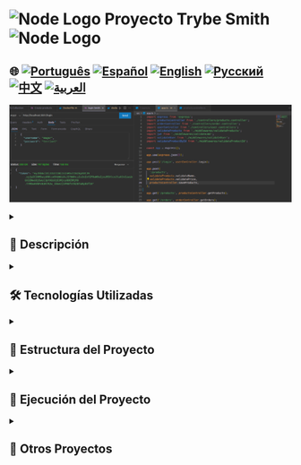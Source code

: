 # <img src="https://cdn-icons-png.flaticon.com/128/5968/5968322.png" alt="Node Logo" width="52" height="30" /> Proyecto Trybe Smith <img src="https://cdn-icons-png.flaticon.com/128/5968/5968322.png" alt="Node Logo" width="52" height="30" />

## 🌐 [![Português](https://img.shields.io/badge/Português-green)](https://github.com/SamuelRocha91/TrybeSmith/blob/main/README.md) [![Español](https://img.shields.io/badge/Español-yellow)](https://github.com/SamuelRocha91/TrybeSmith/blob/main/README_es.md) [![English](https://img.shields.io/badge/English-blue)](https://github.com/SamuelRocha91/TrybeSmith/blob/main/README_en.md) [![Русский](https://img.shields.io/badge/Русский-lightgrey)](https://github.com/SamuelRocha91/TrybeSmith/blob/main/README_ru.md) [![中文](https://img.shields.io/badge/中文-red)](https://github.com/SamuelRocha91/TrybeSmith/blob/main/README_ch.md) [![العربية](https://img.shields.io/badge/العربية-orange)](https://github.com/SamuelRocha91/TrybeSmith/blob/main/README_ar.md)

![Vista previa de la aplicación](./assets/trybeSmith.png)

<details>
  <summary><h2>📜 Descripción</h2></summary>

  Este es un proyecto evaluativo desarrollado en el módulo de BackEnd del curso de Desarrollo Web de Trybe. El proyecto involucró el uso de **Typescript**, **Sequelize** y **JWT**. A lo largo del desarrollo, se mejoraron varias habilidades:

  - Manipulación de pruebas
  - Uso de la arquitectura MSC (Modelo-Servicio-Controlador)
  - Creación de rutas para crear, leer y actualizar información
  - Autenticación de rutas

  Este proyecto consistió en la creación de una tienda de artículos medievales utilizando **Typescript** y **Sequelize**. El enfoque principal fue en el desarrollo de las capas de **Service** y **Controllers**.

</details>

<details>
  <summary><h2>🛠️ Tecnologías Utilizadas</h2></summary>

  - **Node.js**
  - **Express**
  - **Typescript**
  - **Sequelize**
  - **MySQL**
  - **JWT (JSON Web Token)**
  - **Docker y Docker Compose**

</details>

<details>
  <summary><h2>📂 Estructura del Proyecto</h2></summary>

  El proyecto está estructurado de acuerdo con la arquitectura MSC, donde las responsabilidades están separadas entre Modelo, Servicio y Controlador. A continuación se presentan algunas de las principales rutas implementadas:

  ### Rutas

  - **POST /login**: Realiza el inicio de sesión del usuario.
  - **POST /products**: Agrega un nuevo producto (valida nombre y precio).
  - **GET /products**: Devuelve todos los productos registrados.
  - **GET /orders**: Devuelve todos los pedidos registrados.
  - **POST /orders**: Crea un nuevo pedido (valida JWT, ID del usuario y ID del producto).

  ### Middlewares

  El proyecto utiliza varios middlewares para la validación, incluyendo:

  - `validateProducts`: Valida los datos del producto (nombre y precio).
  - `validateUser`: Valida los datos del usuario.
  - `validateProductById`: Valida la existencia del producto por ID.
  - `validateJWT`: Valida el token JWT para la autenticación.

</details>

<details>
  <summary><h2>🚀 Ejecución del Proyecto</h2></summary>

  Para ejecutar el proyecto, sigue los pasos a continuación:

  ### Requisitos Previos

  - Tener **Docker** y **Docker Compose** instalados.
  - Tener **Node.js** instalado (opcional, si deseas ejecutar localmente sin Docker).

  ### Pasos para Ejecutar

  1. Clona el repositorio:
     ```bash
     git clone https://github.com/seu_usuario/trybe-smith.git
     cd trybe-smith
     ```

  2. Crea un archivo `.env` en la raíz del proyecto con las siguientes variables de entorno:
     ```plaintext
     DB_USER=root
     DB_PASSWORD=password
     DB_HOST=db
     DB_PORT=3306
     DB_NAME=Trybesmith
     JWT_SECRET=secret
     ```

  3. Ejecuta Docker Compose para construir e iniciar los contenedores:
     ```bash
     docker-compose up --build
     ```

  4. Accede a la API en tu navegador o herramienta de API (como Postman) en `http://localhost:3001`.

</details>

<details>
  <summary><h2>🔗 Otros Proyectos</h2></summary>

  - ⚽ [Typescript FootBall API](https://github.com/SamuelRocha91/trybeFutebolClube/blob/main/README_es.md)
  - 🐉 [Trybers and Dragons](https://github.com/SamuelRocha91/trybeAndDragons/blob/main/README_es.md)
  - 🪧 [Blogs Api](https://github.com/SamuelRocha91/BlogsApi/blob/main/README_es.md)

</details>
